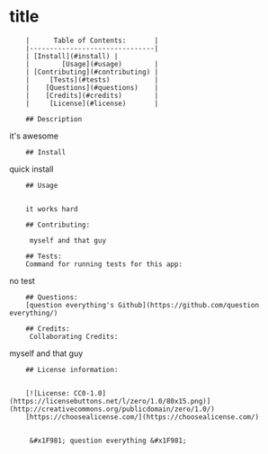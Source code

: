 # title
        |      Table of Contents:       |
        |-------------------------------|
        | [Install](#install) |
        |        [Usage](#usage)        |
        | [Contributing](#contributing) |
        |     [Tests](#tests)           |
        |    [Questions](#questions)    |
        |    [Credits](#credits)        |
        |     [License](#license)       |
        
        ## Description
        
 it's awesome
        
        ## Install
        
 quick install
        
        ## Usage 
        

        it works hard

        ## Contributing:

         myself and that guy  
        
        ## Tests:
        Command for running tests for this app:
        
 no test
        
        ## Questions:
        [question everything's Github](https://github.com/question everything/)
        
        ## Credits:
         Collaborating Credits:
        
 myself and that guy
        
        ## License information:
        
 
        [![License: CC0-1.0](https://licensebuttons.net/l/zero/1.0/80x15.png)](http://creativecommons.org/publicdomain/zero/1.0/)
        [https://choosealicense.com/](https://choosealicense.com/)
        

         &#x1F981; question everything &#x1F981; 
        